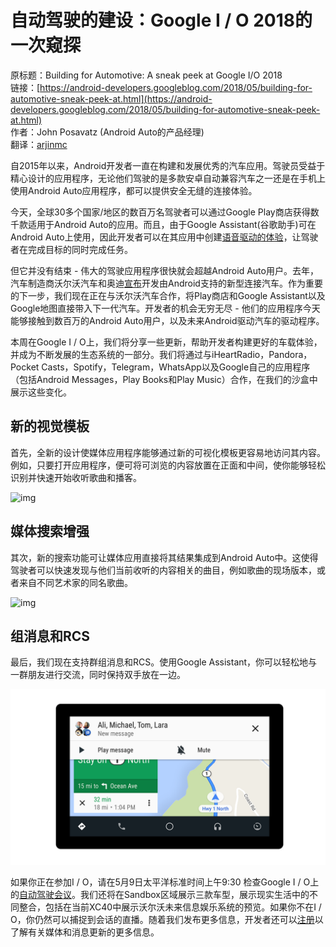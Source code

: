 # 自动驾驶的建设：Google I / O 2018的一次窥探

原标题：Building for Automotive: A sneak peek at Google I/O 2018  
链接：[https://android-developers.googleblog.com/2018/05/building-for-automotive-sneak-peek-at.html](https://android-developers.googleblog.com/2018/05/building-for-automotive-sneak-peek-at.html)  
作者：John Posavatz (Android Auto的产品经理)  
翻译：[arjinmc](https://github.com/arjinmc)   

自2015年以来，Android开发者一直在构建和发展优秀的汽车应用。驾驶员受益于精心设计的应用程序，无论他们驾驶的是多款安卓自动兼容汽车之一还是在手机上使用Android Auto应用程序，都可以提供安全无缝的连接体验。

今天，全球30多个国家/地区的数百万名驾驶者可以通过Google Play商店获得数千款适用于Android Auto的应用。而且，由于Google Assistant(谷歌助手)可在Android Auto上使用，因此开发者可以在其应用中创建[语音驱动的体验](https://developers.google.com/actions/)，让驾驶者在完成目标的同时完成任务。

但它并没有结束 - 伟大的驾驶应用程序很快就会超越Android Auto用户。去年，汽车制造商沃尔沃汽车和奥迪[宣布](https://blog.google/products/android/smarter-cars-powered-android/)开发由Android支持的新型连接汽车。作为重要的下一步，我们现在正在与沃尔沃汽车合作，将Play商店和Google Assistant以及Google地图直接带入下一代汽车。开发者的机会无穷无尽 - 他们的应用程序今天能够接触到数百万的Android Auto用户，以及未来Android驱动汽车的驱动程序。

本周在Google I / O上，我们将分享一些更新，帮助开发者构建更好的车载体验，并成为不断发展的生态系统的一部分。我们将通过与iHeartRadio，Pandora，Pocket Casts，Spotify，Telegram，WhatsApp以及Google自己的应用程序（包括Android Messages，Play Books和Play Music）合作，在我们的沙盒中展示这些变化。

## 新的视觉模板

首先，全新的设计使媒体应用程序能够通过新的可视化模板更容易地访问其内容。例如，只要打开应用程序，便可将可浏览的内容放置在正面和中间，使你能够轻松识别并快速开始收听歌曲和播客。

![img](../images/2018.5.7.io.1.gif)  

## 媒体搜索增强

其次，新的搜索功能可让媒体应用直接将其结果集成到Android Auto中。这使得驾驶者可以快速发现与他们当前收听的内容相关的曲目，例如歌曲的现场版本，或者来自不同艺术家的同名歌曲。

![img](../images/2018.5.7.io.2.gif)  


## 组消息和RCS

最后，我们现在支持群组消息和RCS。使用Google Assistant，你可以轻松地与一群朋友进行交流，同时保持双手放在一边。

![img](../images/2018.5.7.io.3.png) 

如果你正在参加I / O，请在5月9日太平洋标准时间上午9:30 检查Google I / O上的[自动驾驶会议](https://events.google.com/io/schedule/?section=may-9&sid=f813d3b0-1782-4f8f-9329-45e002200ef7)。我们还将在Sandbox区域展示三款车型，展示现实生活中的不同整合，包括在当前XC40中展示沃尔沃未来信息娱乐系统的预览。如果你不在I / O，你仍然可以捕捉到会话的直播。随着我们发布更多信息，开发者还可以[注册](https://goo.gl/forms/FfK104glgu1zx5DG3)以了解有关媒体和消息更新的更多信息。